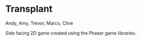 # Transplant

Andy, 
Amy, 
Trevor, 
Marco, 
Clive

Side facing 2D game created using the Phaser game libraries. 


